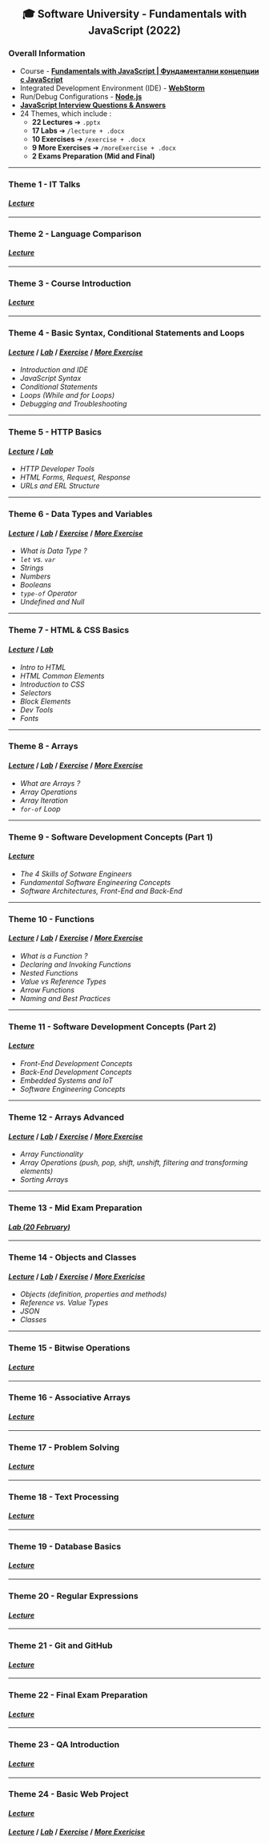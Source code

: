 <h2 align="center">🎓 Software University - Fundamentals with JavaScript (2022)</h2>

### Overall Information
* Course - [**Fundamentals with JavaScript | Фундаментални концепции с JavaScript**](https://softuni.bg/trainings/3608/programming-fundamentals-with-javascript-january-2022)
* Integrated Development Environment (IDE) - [**WebStorm**](https://www.jetbrains.com/webstorm/)
* Run/Debug Configurations - [**Node.js**](https://nodejs.org/en/)
* [**JavaScript Interview Questions & Answers**](https://github.com/rythm-net/SoftUni/blob/main/Fundamentals%20with%20JS/JS.md)
* 24 Themes, which include : 
    * **22 Lectures** ➔ ``.pptx``
    * **17 Labs** ➔ ``/lecture + .docx``
    * **10 Exercises** ➔ ``/exercise + .docx``
    * **9 More Exercises** ➔ ``/moreExercise + .docx``
    * **2 Exams Preparation (Mid and Final)**
---
### Theme 1 - IT Talks
#### [_**Lecture**_](https://github.com/rythm-net/SoftUni/blob/main/Fundamentals%20with%20JS/T01%20-%20IT%20Talks/01.%20SoftUni%20and%20Partners.pptx)
---
### Theme 2 - Language Comparison
#### [_**Lecture**_](https://github.com/rythm-net/SoftUni/blob/main/Fundamentals%20with%20JS/T02%20-%20Language%20Comparison/02.%20Language%20Comparison.pptx)
---
### Theme 3 - Course Introduction
#### [_**Lecture**_](https://github.com/rythm-net/SoftUni/blob/main/Fundamentals%20with%20JS/T03%20-%20Course%20Introduction/03.%20Course%20Introduction.pptx)
---
### Theme 4 - Basic Syntax, Conditional Statements and Loops
#### [_**Lecture**_](https://github.com/rythm-net/SoftUni/blob/main/Fundamentals%20with%20JS/T04%20-%20Basic%20Syntax%2C%20Conditional%20Statements%2C%20Loops/04.%20Basic%20Syntax%2C%20Conditional%20Statements%2C%20Loops.pptx) **/** [_**Lab**_](https://github.com/rythm-net/SoftUni/tree/main/Fundamentals%20with%20JS/T04%20-%20Basic%20Syntax%2C%20Conditional%20Statements%2C%20Loops/lecture) **/** [_**Exercise**_](https://github.com/rythm-net/SoftUni/tree/main/Fundamentals%20with%20JS/T04%20-%20Basic%20Syntax%2C%20Conditional%20Statements%2C%20Loops/exercise) **/** [_**More Exercise**_](https://github.com/rythm-net/SoftUni/tree/main/Fundamentals%20with%20JS/T04%20-%20Basic%20Syntax%2C%20Conditional%20Statements%2C%20Loops/moreExercise)
* _Introduction and IDE_
* _JavaScript Syntax_
* _Conditional Statements_
* _Loops (While and for Loops)_
* _Debugging and Troubleshooting_
---
### Theme 5 - HTTP Basics
#### [_**Lecture**_](https://github.com/rythm-net/SoftUni/blob/main/Fundamentals%20with%20JS/T05%20-%20HTTP%20Basics/05.%20HTTP%20Basics.pptx) **/** [_**Lab**_](https://github.com/rythm-net/SoftUni/blob/main/Fundamentals%20with%20JS/T05%20-%20HTTP%20Basics/05.%20HTTP%20Basics%20(Lab).docx)
* _HTTP Developer Tools_
* _HTML Forms, Request, Response_
* _URLs and ERL Structure_
---
### Theme 6 - Data Types and Variables
#### [_**Lecture**_](https://github.com/rythm-net/SoftUni/blob/main/Fundamentals%20with%20JS/T06%20-%20Data%20Types%20and%20Variables/06.%20Data%20Types%20and%20Variables.pptx) **/** [_**Lab**_](https://github.com/rythm-net/SoftUni/tree/main/Fundamentals%20with%20JS/T06%20-%20Data%20Types%20and%20Variables/lecture) **/** [_**Exercise**_](https://github.com/rythm-net/SoftUni/tree/main/Fundamentals%20with%20JS/T06%20-%20Data%20Types%20and%20Variables/exercise) **/** [_**More Exercise**_](https://github.com/rythm-net/SoftUni/tree/main/Fundamentals%20with%20JS/T06%20-%20Data%20Types%20and%20Variables/moreExercise)
* _What is Data Type ?_
* _``let`` vs. ``var``_
* _Strings_
* _Numbers_
* _Booleans_
* _``type-of`` Operator_
* _Undefined and Null_
---
### Theme 7 - HTML & CSS Basics
#### [_**Lecture**_](https://github.com/rythm-net/SoftUni/blob/main/Fundamentals%20with%20JS/T07%20-%20HTML%20%26%20CSS%20Basics/07.%20HTML%20and%20CSS%20Basics.pptx) **/** [_**Lab**_](https://github.com/rythm-net/SoftUni/blob/main/Fundamentals%20with%20JS/T07%20-%20HTML%20%26%20CSS%20Basics/07.%20HTML%20and%20CSS%20Basics%20(Lab).docx)
* _Intro to HTML_
* _HTML Common Elements_
* _Introduction to CSS_
* _Selectors_
* _Block Elements_
* _Dev Tools_
* _Fonts_
---
### Theme 8 - Arrays
#### [_**Lecture**_](https://github.com/rythm-net/SoftUni/blob/main/Fundamentals%20with%20JS/T08%20-%20Arrays/08.%20Arrays.pptx) **/** [_**Lab**_](https://github.com/rythm-net/SoftUni/tree/main/Fundamentals%20with%20JS/T08%20-%20Arrays/lecture) **/** [_**Exercise**_](https://github.com/rythm-net/SoftUni/tree/main/Fundamentals%20with%20JS/T08%20-%20Arrays/exercise) **/** [_**More Exercise**_](https://github.com/rythm-net/SoftUni/tree/main/Fundamentals%20with%20JS/T08%20-%20Arrays/moreExercise)
* _What are Arrays ?_
* _Array Operations_
* _Array Iteration_
* _``for-of`` Loop_
---
### Theme 9 - Software Development Concepts (Part 1)
#### [_**Lecture**_](https://github.com/rythm-net/SoftUni/blob/main/Fundamentals%20with%20JS/T09%20-%20Software%20Development%20Concepts%20(Part%201)/09.%20Software%20Development%20Concepts%20(Part%201).pptx)
* _The 4 Skills of Sotware Engineers_
* _Fundamental Software Engineering Concepts_
* _Software Architectures, Front-End and Back-End_
---
### Theme 10 - Functions
#### [_**Lecture**_](https://github.com/rythm-net/SoftUni/blob/main/Fundamentals%20with%20JS/T10%20-%20Functions/10.%20Functions.pptx) **/** [_**Lab**_](https://github.com/rythm-net/SoftUni/tree/main/Fundamentals%20with%20JS/T10%20-%20Functions/lecture) **/** [_**Exercise**_](https://github.com/rythm-net/SoftUni/tree/main/Fundamentals%20with%20JS/T10%20-%20Functions/exercise) **/** [_**More Exercise**_](https://github.com/rythm-net/SoftUni/tree/main/Fundamentals%20with%20JS/T10%20-%20Functions/moreExercise)
* _What is a Function ?_
* _Declaring and Invoking Functions_
* _Nested Functions_
* _Value vs Reference Types_
* _Arrow Functions_
* _Naming and Best Practices_
---
### Theme 11 - Software Development Concepts (Part 2)
#### [_**Lecture**_](https://github.com/rythm-net/SoftUni/blob/main/Fundamentals%20with%20JS/T11%20-%20Software%20Development%20Concepts%20(Part%202)/11.%20Software%20Development%20Concepts%20(Part%202).pptx)
* _Front-End Development Concepts_
* _Back-End Development Concepts_
* _Embedded Systems and IoT_
* _Software Engineering Concepts_
---
### Theme 12 - Arrays Advanced
#### [_**Lecture**_](https://github.com/rythm-net/SoftUni/blob/main/Fundamentals%20with%20JS/T12%20-%20Arrays%20Advanced/10.%20Arrays%20Advanced.pptx) **/** [_**Lab**_](https://github.com/rythm-net/SoftUni/tree/main/Fundamentals%20with%20JS/T12%20-%20Arrays%20Advanced/lecture) **/** [_**Exercise**_](https://github.com/rythm-net/SoftUni/tree/main/Fundamentals%20with%20JS/T12%20-%20Arrays%20Advanced/exercise) **/** [_**More Exercise**_](https://github.com/rythm-net/SoftUni/tree/main/Fundamentals%20with%20JS/T12%20-%20Arrays%20Advanced/moreExercise)
* _Array Functionality_
* _Array Operations (push, pop, shift, unshift, filtering and transforming elements)_
* _Sorting Arrays_
---
### Theme 13 - Mid Exam Preparation
#### [_**Lab (20 February)**_](https://github.com/rythm-net/SoftUni/tree/main/Fundamentals%20with%20JS/T13%20-%20Mid%20Exam%20Preparation)
---
### Theme 14 - Objects and Classes
#### [_**Lecture**_](https://github.com/rythm-net/SoftUni/blob/main/Fundamentals%20with%20JS/T14%20-%20Objects%20and%20Classes/14.%20Objects%20and%20Classes.pptx) **/** [_**Lab**_](https://github.com/rythm-net/SoftUni/tree/main/Fundamentals%20with%20JS/T14%20-%20Objects%20and%20Classes/lecture) **/** [_**Exercise**_](https://github.com/rythm-net/SoftUni/tree/main/Fundamentals%20with%20JS/T14%20-%20Objects%20and%20Classes/exercise) **/** [_**More Exericise**_](https://github.com/rythm-net/SoftUni/tree/main/Fundamentals%20with%20JS/T14%20-%20Objects%20and%20Classes/moreExercise)
* _Objects (definition, properties and methods)_
* _Reference vs. Value Types_
* _JSON_
* _Classes_
---
### Theme 15 - Bitwise Operations
#### [_**Lecture**_]()
---
### Theme 16 - Associative Arrays
#### [_**Lecture**_]()
---
### Theme 17 - Problem Solving
#### [_**Lecture**_]()
---
### Theme 18 - Text Processing
#### [_**Lecture**_]()
---
### Theme 19 - Database Basics
#### [_**Lecture**_]()
---
### Theme 20 - Regular Expressions
#### [_**Lecture**_]()
---
### Theme 21 - Git and GitHub
#### [_**Lecture**_]()
---
### Theme 22 - Final Exam Preparation
#### [_**Lecture**_]()
---
### Theme 23 - QA Introduction
#### [_**Lecture**_]()
---
### Theme 24 - Basic Web Project
#### [_**Lecture**_]()



#### [_**Lecture**_]() **/** [_**Lab**_]() **/** [_**Exercise**_]() **/** [_**More Exericise**_]()

